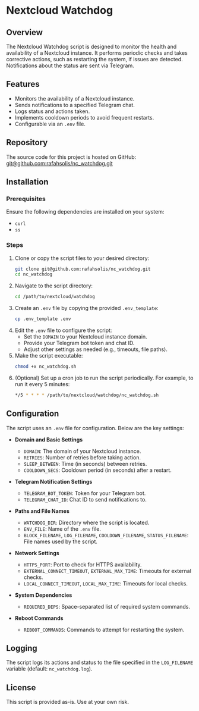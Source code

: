 # Nextcloud Watchdog

## Overview
The Nextcloud Watchdog script is designed to monitor the health and availability of a Nextcloud instance. It performs periodic checks and takes corrective actions, such as restarting the system, if issues are detected. Notifications about the status are sent via Telegram.

## Features
- Monitors the availability of a Nextcloud instance.
- Sends notifications to a specified Telegram chat.
- Logs status and actions taken.
- Implements cooldown periods to avoid frequent restarts.
- Configurable via an `.env` file.

## Repository
The source code for this project is hosted on GitHub:
[git@github.com:rafahsolis/nc_watchdog.git](git@github.com:rafahsolis/nc_watchdog.git)

## Installation

### Prerequisites
Ensure the following dependencies are installed on your system:
- `curl`
- `ss`

### Steps
1. Clone or copy the script files to your desired directory:
   ```bash
   git clone git@github.com:rafahsolis/nc_watchdog.git
   cd nc_watchdog
   ```
2. Navigate to the script directory:
   ```bash
   cd /path/to/nextcloud/watchdog
   ```
3. Create an `.env` file by copying the provided `.env_template`:
   ```bash
   cp .env_template .env
   ```
4. Edit the `.env` file to configure the script:
   - Set the `DOMAIN` to your Nextcloud instance domain.
   - Provide your Telegram bot token and chat ID.
   - Adjust other settings as needed (e.g., timeouts, file paths).
5. Make the script executable:
   ```bash
   chmod +x nc_watchdog.sh
   ```
6. (Optional) Set up a cron job to run the script periodically. For example, to run it every 5 minutes:
   ```bash
   */5 * * * * /path/to/nextcloud/watchdog/nc_watchdog.sh
   ```

## Configuration
The script uses an `.env` file for configuration. Below are the key settings:

- **Domain and Basic Settings**
  - `DOMAIN`: The domain of your Nextcloud instance.
  - `RETRIES`: Number of retries before taking action.
  - `SLEEP_BETWEEN`: Time (in seconds) between retries.
  - `COOLDOWN_SECS`: Cooldown period (in seconds) after a restart.

- **Telegram Notification Settings**
  - `TELEGRAM_BOT_TOKEN`: Token for your Telegram bot.
  - `TELEGRAM_CHAT_ID`: Chat ID to send notifications to.

- **Paths and File Names**
  - `WATCHDOG_DIR`: Directory where the script is located.
  - `ENV_FILE`: Name of the `.env` file.
  - `BLOCK_FILENAME`, `LOG_FILENAME`, `COOLDOWN_FILENAME`, `STATUS_FILENAME`: File names used by the script.

- **Network Settings**
  - `HTTPS_PORT`: Port to check for HTTPS availability.
  - `EXTERNAL_CONNECT_TIMEOUT`, `EXTERNAL_MAX_TIME`: Timeouts for external checks.
  - `LOCAL_CONNECT_TIMEOUT`, `LOCAL_MAX_TIME`: Timeouts for local checks.

- **System Dependencies**
  - `REQUIRED_DEPS`: Space-separated list of required system commands.

- **Reboot Commands**
  - `REBOOT_COMMANDS`: Commands to attempt for restarting the system.

## Logging
The script logs its actions and status to the file specified in the `LOG_FILENAME` variable (default: `nc_watchdog.log`).

## License
This script is provided as-is. Use at your own risk.
